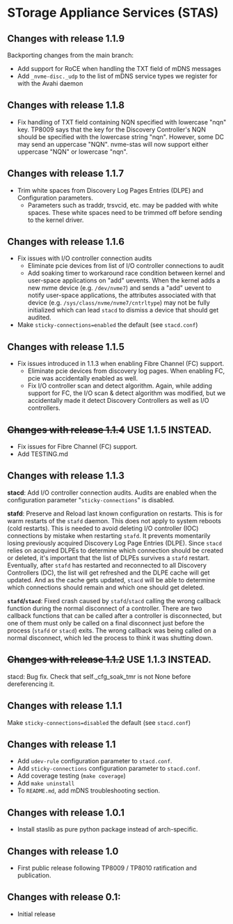 # STorage Appliance Services (STAS)

## Changes with release 1.1.9

Backporting changes from the main branch:

- Add support for RoCE when handling the TXT field of mDNS messages
- Add `_nvme-disc._udp` to the list of mDNS service types we register for with the Avahi daemon

## Changes with release 1.1.8

- Fix handling of TXT field containing NQN specified with lowercase "nqn" key. TP8009 says that the key for the Discovery Controller's NQN should be specified with the lowercase string "nqn". However, some DC may send an uppercase "NQN". nvme-stas will now support either uppercase "NQN" or lowercase "nqn".

## Changes with release 1.1.7

- Trim white spaces from Discovery Log Pages Entries (DLPE) and Configuration parameters.
  - Parameters such as traddr, trsvcid, etc. may be padded with white spaces. These white spaces need to be trimmed off before sending to the kernel driver.

## Changes with release 1.1.6

- Fix issues with I/O controller connection audits
  - Eliminate pcie devices from list of I/O controller connections to audit
  - Add soaking timer to workaround race condition between kernel and user-space applications on "add" uevents. When the kernel adds a new nvme device (e.g. `/dev/nvme7`) and sends a "add" uevent to notify user-space applications, the attributes associated with that device (e.g. `/sys/class/nvme/nvme7/cntrltype`) may not be fully initialized which can lead `stacd` to dismiss a device that should get audited. 
- Make `sticky-connections=enabled` the default (see `stacd.conf`) 

## Changes with release 1.1.5

- Fix issues introduced in 1.1.3 when enabling Fibre Channel (FC) support. 
  - Eliminate pcie devices from discovery log pages. When enabling FC, pcie was accidentally enabled as well.
  - Fix I/O controller scan and detect algorithm. Again, while adding support for FC, the I/O scan & detect algorithm was modified, but we accidentally made it detect Discovery Controllers as well as I/O controllers.


## ~~Changes with release 1.1.4~~ USE 1.1.5 INSTEAD.

- Fix issues for Fibre Channel (FC) support. 
- Add TESTING.md

## Changes with release 1.1.3

**stacd**: Add I/O controller connection audits. Audits are enabled when the configuration parameter "`sticky-connections`" is disabled.

**stafd**: Preserve and Reload last known configuration on restarts. This is for warm restarts of the `stafd` daemon. This does not apply to system reboots (cold restarts). This is needed to avoid deleting I/O controller (IOC) connections by mistake when restarting `stafd`. It prevents momentarily losing previously acquired Discovery Log Page Entries (DLPE). Since `stacd` relies on acquired DLPEs to determine which connection should be created or deleted, it's important that the list of DLPEs survives a `stafd` restart. Eventually, after `stafd` has restarted and reconnected to all Discovery Controllers (DC), the list will get refreshed and the DLPE cache will get updated. And as the cache gets updated, `stacd` will be able to determine which connections should remain and which one should get deleted.

**`stafd`/`stacd`**: Fixed crash caused by `stafd`/`stacd` calling the wrong callback function during the normal disconnect of a controller. There are two callback functions that can be called after a controller is disconnected, but one of them must only be called on a final disconnect just before the process (`stafd` or `stacd`) exits. The wrong callback was being called on a normal disconnect, which led the process to think it was shutting down.

## ~~Changes with release 1.1.2~~ USE 1.1.3 INSTEAD.

stacd: Bug fix. Check that self._cfg_soak_tmr is not None before dereferencing it.

## Changes with release 1.1.1

Make `sticky-connections=disabled` the default (see `stacd.conf`) 

## Changes with release 1.1

- Add `udev-rule` configuration parameter to `stacd.conf`.
- Add `sticky-connections` configuration parameter to `stacd.conf`.
- Add coverage testing (`make coverage`)
- Add `make uninstall`
- To `README.md`, add mDNS troubleshooting section.

## Changes with release 1.0.1

- Install staslib as pure python package instead of arch-specific.

## Changes with release 1.0

- First public release following TP8009 / TP8010 ratification and publication.

## Changes with release 0.1:

- Initial release

